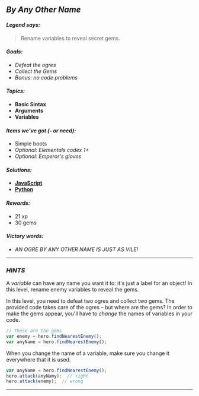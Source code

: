 ## _By Any Other Name_

#### _Legend says:_
> Rename variables to reveal secret gems.

#### _Goals:_
+ _Defeat the ogres_
+ _Collect the Gems_
+ _Bonus: no code problems_

#### _Topics:_
+ **Basic Sintax**
+ **Arguments**
+ **Variables**

#### _Items we've got (- or need):_
+ Simple boots
+ _Optional: Elementals codex 1+_
+ _Optional: Emperor's gloves_

#### _Solutions:_
+ **[JavaScript](byAnyOtherName.js)**
+ **[Python](by_any_other_name.py "#3: 5.13s")**

#### _Rewards:_
+ 21 xp
+ 30 gems

#### _Victory words:_
+ _AN OGRE BY ANY OTHER NAME IS JUST AS VILE!_

___

### _HINTS_

A _variable_ can have any name you want it to: it's just a label for an object! In this level, rename enemy variables to reveal the gems.

In this level, you need to defeat two ogres and collect two gems. The provided code takes care of the ogres – but where are the gems? In order to make the gems appear, you'll have to _change_ the names of variables in your code.

```javascript
// These are the gems
var enemy = hero.findNearestEnemy();
var anyName = hero.findNearestEnemy();
```

When you change the name of a variable, make sure you change it everywhere that it is used.

```javascript
var anyName = hero.findNearestEnemy();
hero.attack(anyNamy);  // right
hero.attack(enemy);  // wrong
```

___
